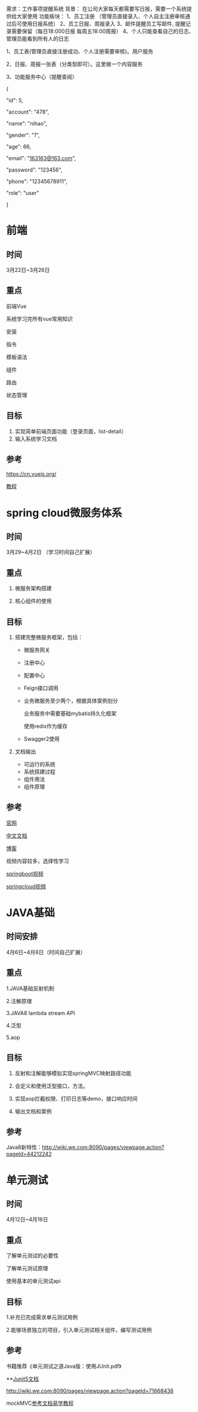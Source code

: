需求：工作事项提醒系统
背景：
在公司大家每天都需要写日报，需要一个系统提供给大家使用
功能板块：
1、员工注册
（管理员直接录入、个人自主注册审核通过后可使用日报系统）
2、员工日报、周报录入 
3、邮件提醒员工写邮件, 提醒记录需要保留（每日18:000日报 每周五18:00周报）
4、个人只能查看自己的日志、管理员能看到所有人的日志

1、员工表(管理员直接注册成功、个人注册需要审核)。用户服务

2、日报、周报一张表（分类型即可）。这里做一个内容服务

3、功能服务中心（提醒查阅）

{

 "id": 5,

 "account": "478",

 "name": "nihao",

 "gender": "1",

 "age": 66,

 "email": "163163@163.com",

 "password": "123456",

 "phone": "12345678911",

 "role": "user"

}



# 前端

## 时间

3月22日~3月26日

## 重点

前端Vue 

系统学习完所有vue常用知识

安装

指令

模板语法

组件

路由

状态管理

## 目标

1. 实现简单前端页面功能（登录页面，list-detail）
2. 输入系统学习文档

## 参考

https://cn.vuejs.org/

[教程](https://www.bilibili.com/video/BV1Wp411d7Ur?p=44)

# spring cloud微服务体系 

## 时间

3月29~4月2日 （学习时间自己扩展）

## 重点

1. 微服务架构搭建

2. 核心组件的使用

## 目标

1. 搭建完整微服务框架，包括：

   - 微服务网关

   - 注册中心

   - 配置中心

   - Feign接口调用

   - 业务微服务至少两个，根据具体案例划分

     业务服务中需要基础mybatis持久化框架

     使用redis作为缓存

   - Swagger2使用

2. 文档输出

   - 可运行的系统
   - 系统搭建过程
   - 组件用法
   - 组件原理

## 参考

[官网](https://spring.io/)

[中文文档](https://www.springcloud.cc/)

[博客](https://www.bysocket.com/springboot  )

视频内容较多，选择性学习

[springboot视频](https://www.bilibili.com/video/BV19K4y1L7MT?from=search&seid=3256451184164391428)

[springcloud视频](https://www.bilibili.com/video/BV1yE411x7Ky)

# JAVA基础

## 时间安排

4月6日~4月8日（时间自己扩展）

## 重点

1.JAVA基础反射机制

2.注解原理

3.JAVA8 lambda stream API

4.泛型

5.aop

## 目标

1. 反射和注解能够模拟实现springMVC映射路径功能

2. 会定义和使用泛型接口，方法。
3. 实现aop拦截权限、打印日志等demo，接口响应时间
4. 输出文档和案例

## 参考

Java8新特性：http://wiki.we.com:8090/pages/viewpage.action?pageId=44212242

# 单元测试

## 时间

4月12日~4月16日

## 重点

了解单元测试的必要性

了解单元测试原理

使用基本的单元测试api

## 目标

1.补充已完成需求单元测试用例

2.能够场景独立的项目，引入单元测试相关组件，编写测试用例

## 参考

书籍推荐《单元测试之道Java版：使用JUnit.pdf》

**[Junit5文档](****https://junit.org/junit5/docs/current/user-guide/)

http://wiki.we.com:8090/pages/viewpage.action?pageId=71668438

mockMVC[参考文档](https://www.jianshu.com/p/91045b0415f0)[易学教程](https://www.e-learn.cn/content/qita/789381)





